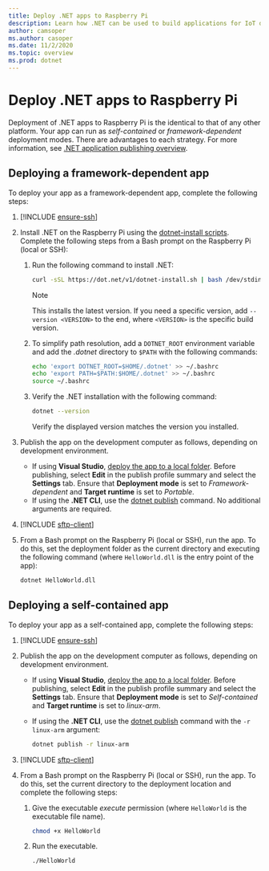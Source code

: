```yaml
---
title: Deploy .NET apps to Raspberry Pi
description: Learn how .NET can be used to build applications for IoT devices and scenarios.
author: camsoper
ms.author: casoper
ms.date: 11/2/2020
ms.topic: overview
ms.prod: dotnet
---
```


# Deploy .NET apps to Raspberry Pi

Deployment of .NET apps to Raspberry Pi is the identical to that of any other platform. Your app can run as *self-contained* or *framework-dependent* deployment modes. There are advantages to each strategy. For more information, see [.NET application publishing overview](/core/deploying).

## Deploying a framework-dependent app

To deploy your app as a framework-dependent app, complete the following steps:

1. [!INCLUDE [ensure-ssh](includes/ensure-ssh.md)]

1. Install .NET on the Raspberry Pi using the [dotnet-install scripts](/dotnet/core/tools/dotnet-install-script). Complete the following steps from a Bash prompt on the Raspberry Pi (local or SSH):
    1. Run the following command to install .NET:

        ```bash
        curl -sSL https://dot.net/v1/dotnet-install.sh | bash /dev/stdin
        ```

        > [!NOTE]
        > This installs the latest version. If you need a specific version, add `--version <VERSION>` to the end, where `<VERSION>` is the specific build version.

    1. To simplify path resolution, add a `DOTNET_ROOT` environment variable and add the *.dotnet* directory to `$PATH` with the following commands:

        ```bash
        echo 'export DOTNET_ROOT=$HOME/.dotnet' >> ~/.bashrc
        echo 'export PATH=$PATH:$HOME/.dotnet' >> ~/.bashrc
        source ~/.bashrc
        ```

    1. Verify the .NET installation with the following command:

        ```bash
        dotnet --version
        ```

        Verify the displayed version matches the version you installed.

1. Publish the app on the development computer as follows, depending on development environment.
    - If using **Visual Studio**, [deploy the app to a local folder](/visualstudio/deployment/quickstart-deploy-to-local-folder?view=vs-2019). Before publishing, select **Edit** in the publish profile summary and select the **Settings** tab. Ensure that **Deployment mode** is set to *Framework-dependent* and **Target runtime** is set to *Portable*.
    - If using the **.NET CLI**, use the [dotnet publish](/dotnet/core/tools/dotnet-publish) command. No additional arguments are required.

1. [!INCLUDE [sftp-client](includes/sftp-client.md)]

1. From a Bash prompt on the Raspberry Pi (local or SSH), run the app. To do this, set the deployment folder as the current directory and executing the following command (where `HelloWorld.dll` is the entry point of the app):

    ```bash
    dotnet HelloWorld.dll
    ```

## Deploying a self-contained app

To deploy your app as a self-contained app, complete the following steps:

1. [!INCLUDE [ensure-ssh](includes/ensure-ssh.md)]

1. Publish the app on the development computer as follows, depending on development environment.
    - If using **Visual Studio**, [deploy the app to a local folder](/visualstudio/deployment/quickstart-deploy-to-local-folder?view=vs-2019). Before publishing, select **Edit** in the publish profile summary and select the **Settings** tab. Ensure that **Deployment mode** is set to *Self-contained* and **Target runtime** is set to *linux-arm*.
    - If using the **.NET CLI**, use the [dotnet publish](/dotnet/core/tools/dotnet-publish) command with the `-r linux-arm` argument:

        ```bash
        dotnet publish -r linux-arm
        ```

1. [!INCLUDE [sftp-client](includes/sftp-client.md)]

1. From a Bash prompt on the Raspberry Pi (local or SSH), run the app. To do this, set the current directory to the deployment location and complete the following steps:
    1. Give the executable *execute* permission (where `HelloWorld` is the executable file name).

        ```bash
        chmod +x HelloWorld
        ```

    1. Run the executable.

        ```bash
        ./HelloWorld
        ```
